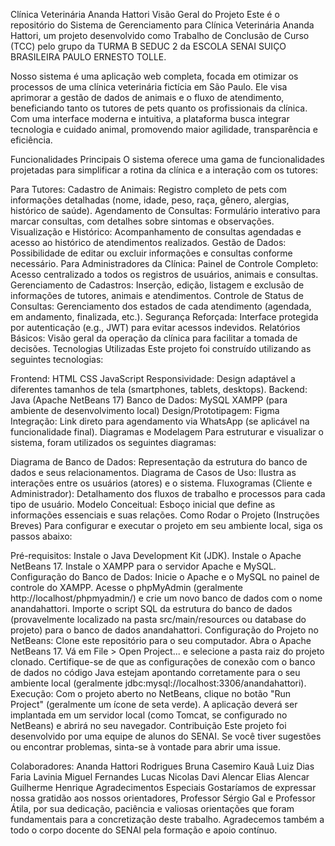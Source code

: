 Clínica Veterinária Ananda Hattori
Visão Geral do Projeto
Este é o repositório do Sistema de Gerenciamento para Clínica Veterinária Ananda Hattori, um projeto desenvolvido como Trabalho de Conclusão de Curso (TCC) pelo grupo da TURMA B SEDUC 2 da ESCOLA SENAI SUIÇO BRASILEIRA PAULO ERNESTO TOLLE.

Nosso sistema é uma aplicação web completa, focada em otimizar os processos de uma clínica veterinária fictícia em São Paulo. Ele visa aprimorar a gestão de dados de animais e o fluxo de atendimento, beneficiando tanto os tutores de pets quanto os profissionais da clínica. Com uma interface moderna e intuitiva, a plataforma busca integrar tecnologia e cuidado animal, promovendo maior agilidade, transparência e eficiência.

Funcionalidades Principais
O sistema oferece uma gama de funcionalidades projetadas para simplificar a rotina da clínica e a interação com os tutores:

Para Tutores:
Cadastro de Animais: Registro completo de pets com informações detalhadas (nome, idade, peso, raça, gênero, alergias, histórico de saúde).
Agendamento de Consultas: Formulário interativo para marcar consultas, com detalhes sobre sintomas e observações.
Visualização e Histórico: Acompanhamento de consultas agendadas e acesso ao histórico de atendimentos realizados.
Gestão de Dados: Possibilidade de editar ou excluir informações e consultas conforme necessário.
Para Administradores da Clínica:
Painel de Controle Completo: Acesso centralizado a todos os registros de usuários, animais e consultas.
Gerenciamento de Cadastros: Inserção, edição, listagem e exclusão de informações de tutores, animais e atendimentos.
Controle de Status de Consultas: Gerenciamento dos estados de cada atendimento (agendada, em andamento, finalizada, etc.).
Segurança Reforçada: Interface protegida por autenticação (e.g., JWT) para evitar acessos indevidos.
Relatórios Básicos: Visão geral da operação da clínica para facilitar a tomada de decisões.
Tecnologias Utilizadas
Este projeto foi construído utilizando as seguintes tecnologias:

Frontend:
HTML
CSS
JavaScript
Responsividade: Design adaptável a diferentes tamanhos de tela (smartphones, tablets, desktops).
Backend:
Java (Apache NetBeans 17)
Banco de Dados:
MySQL
XAMPP (para ambiente de desenvolvimento local)
Design/Prototipagem:
Figma
Integração:
Link direto para agendamento via WhatsApp (se aplicável na funcionalidade final).
Diagramas e Modelagem
Para estruturar e visualizar o sistema, foram utilizados os seguintes diagramas:

Diagrama de Banco de Dados: Representação da estrutura do banco de dados e seus relacionamentos.
Diagrama de Casos de Uso: Ilustra as interações entre os usuários (atores) e o sistema.
Fluxogramas (Cliente e Administrador): Detalhamento dos fluxos de trabalho e processos para cada tipo de usuário.
Modelo Conceitual: Esboço inicial que define as informações essenciais e suas relações.
Como Rodar o Projeto (Instruções Breves)
Para configurar e executar o projeto em seu ambiente local, siga os passos abaixo:

Pré-requisitos:
Instale o Java Development Kit (JDK).
Instale o Apache NetBeans 17.
Instale o XAMPP para o servidor Apache e MySQL.
Configuração do Banco de Dados:
Inicie o Apache e o MySQL no painel de controle do XAMPP.
Acesse o phpMyAdmin (geralmente http://localhost/phpmyadmin/) e crie um novo banco de dados com o nome anandahattori.
Importe o script SQL da estrutura do banco de dados (provavelmente localizado na pasta src/main/resources ou database do projeto) para o banco de dados anandahattori.
Configuração do Projeto no NetBeans:
Clone este repositório para o seu computador.
Abra o Apache NetBeans 17.
Vá em File > Open Project... e selecione a pasta raiz do projeto clonado.
Certifique-se de que as configurações de conexão com o banco de dados no código Java estejam apontando corretamente para o seu ambiente local (geralmente jdbc:mysql://localhost:3306/anandahattori).
Execução:
Com o projeto aberto no NetBeans, clique no botão "Run Project" (geralmente um ícone de seta verde).
A aplicação deverá ser implantada em um servidor local (como Tomcat, se configurado no NetBeans) e abrirá no seu navegador.
Contribuição
Este projeto foi desenvolvido por uma equipe de alunos do SENAI. Se você tiver sugestões ou encontrar problemas, sinta-se à vontade para abrir uma issue.

Colaboradores:
Ananda Hattori Rodrigues
Bruna Casemiro
Kauã Luiz Dias Faria
Lavinia
Miguel Fernandes
Lucas Nicolas
Davi Alencar
Elias Alencar
Guilherme Henrique
Agradecimentos Especiais
Gostaríamos de expressar nossa gratidão aos nossos orientadores, Professor Sérgio Gal e Professor Átila, por sua dedicação, paciência e valiosas orientações que foram fundamentais para a concretização deste trabalho. Agradecemos também a todo o corpo docente do SENAI pela formação e apoio contínuo.
